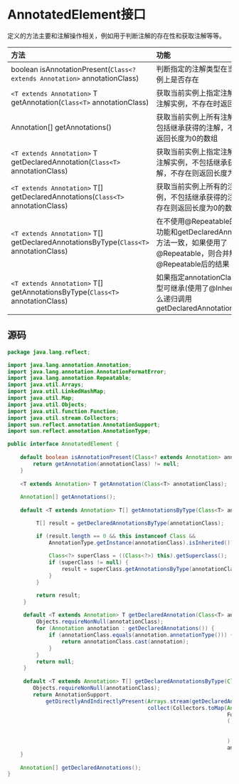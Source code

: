 # AnnotatedElement接口

定义的方法主要和注解操作相关，例如用于判断注解的存在性和获取注解等等。

| 方法 | 功能 |
| :--- | :--- |
| boolean isAnnotationPresent\(`Class<? extends Annotation>` annotationClass\) | 判断指定的注解类型在当前的实例上是否存在 |
| `<T extends Annotation>` T getAnnotation\(`Class<T>` annotationClass\) | 获取当前实例上指定注解类型的注解实例，不存在时返回null |
| Annotation\[\] getAnnotations\(\) | 获取当前实例上所有注解实例，包括继承获得的注解，不存在则返回长度为0的数组 |
| `<T extends Annotation>` T getDeclaredAnnotation\(`Class<T>` annotationClass\) | 获取当前实例上指定注解类型的注解实例，不包括继承获得的注解，不存在则返回长度为0的数组 |
| `<T extends Annotation>` T\[\] getDeclaredAnnotations\(`Class<T>` annotationClass\) | 获取当前实例上所有的注解实例，不包括继承获得的注解，不存在则返回长度为0的数组 |
| `<T extends Annotation>` T\[\] getDeclaredAnnotationsByType\(`Class<T>` annotationClass\) | 在不使用@Repeatable的时候，功能和getDeclaredAnnotations方法一致，如果使用了@Repeatable，则合并解析@Repeatable后的结果 |
| `<T extends Annotation>` T\[\] getAnnotationsByType\(`Class<T>` annotationClass\) | 如果指定annotationClass注解类型可继承\(使用了@Inherited\)，那么递归调用getDeclaredAnnotationsByType |





## 源码

```java
package java.lang.reflect;

import java.lang.annotation.Annotation;
import java.lang.annotation.AnnotationFormatError;
import java.lang.annotation.Repeatable;
import java.util.Arrays;
import java.util.LinkedHashMap;
import java.util.Map;
import java.util.Objects;
import java.util.function.Function;
import java.util.stream.Collectors;
import sun.reflect.annotation.AnnotationSupport;
import sun.reflect.annotation.AnnotationType;

public interface AnnotatedElement {
    
    default boolean isAnnotationPresent(Class<? extends Annotation> annotationClass) {
        return getAnnotation(annotationClass) != null;
    }
    
    <T extends Annotation> T getAnnotation(Class<T> annotationClass);
    
    Annotation[] getAnnotations();
    
    default <T extends Annotation> T[] getAnnotationsByType(Class<T> annotationClass) {

         T[] result = getDeclaredAnnotationsByType(annotationClass);

         if (result.length == 0 && this instanceof Class &&
             AnnotationType.getInstance(annotationClass).isInherited()) { 
             
             Class<?> superClass = ((Class<?>) this).getSuperclass();
             if (superClass != null) {
                 result = superClass.getAnnotationsByType(annotationClass);
             }
         }

         return result;
     }
     
     default <T extends Annotation> T getDeclaredAnnotation(Class<T> annotationClass) {
         Objects.requireNonNull(annotationClass);
         for (Annotation annotation : getDeclaredAnnotations()) {
             if (annotationClass.equals(annotation.annotationType())) {
                 return annotationClass.cast(annotation);
             }
         }
         return null;
     }
     
     default <T extends Annotation> T[] getDeclaredAnnotationsByType(Class<T> annotationClass) {
        Objects.requireNonNull(annotationClass);
        return AnnotationSupport.
            getDirectlyAndIndirectlyPresent(Arrays.stream(getDeclaredAnnotations()).
                                            collect(Collectors.toMap(Annotation::annotationType,
                                                                     Function.identity(),
                                                                     (
                                                                         (first,second) -> first),
                                                                         LinkedHashMap::new)
                                                                     ),
                                                                     annotationClass);
    }
    
    Annotation[] getDeclaredAnnotations();
}
```

